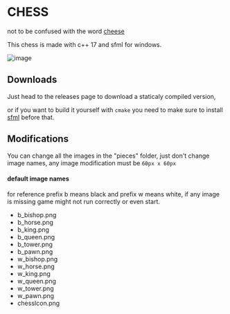# CHESS

not to be confused with the word [cheese](https://en.wikipedia.org/wiki/Cheese)

This chess is made with c++ 17 and sfml for windows.

![image](https://user-images.githubusercontent.com/79871802/201465068-6ce77744-7d95-4b19-acba-033f68d471c2.png)

## Downloads

Just head to the releases page to download a staticaly compiled version,

or if you want to build it yourself with `cmake` you need to make sure to install [sfml](https://www.sfml-dev.org) before that.

## Modifications

You can change all the images in the "pieces" folder, just don't change image names, any image modification must be `60px x 60px`

#### default image names

for reference prefix b means black and prefix w means white, if any image is missing game might not run correctly or even start.

- b_bishop.png
- b_horse.png
- b_king.png
- b_queen.png
- b_tower.png
- b_pawn.png
- w_bishop.png
- w_horse.png
- w_king.png
- w_queen.png
- w_tower.png
- w_pawn.png
- chessIcon.png
